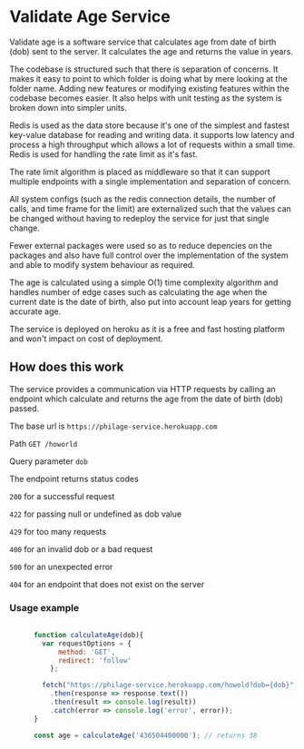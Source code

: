 # Validate Age Service

Validate age is a software service that calculates age from date of birth (dob) sent to the server. It calculates the age and returns the value in years.

The codebase is structured such that there is separation of concerns. It makes it easy to point to which folder is doing what by mere looking at the folder name. Adding new features or modifying existing features within the codebase becomes easier. It also helps with unit testing as the system is broken down into simpler units.

Redis is used as the data store because it's one of the simplest and fastest key-value database for reading and writing data. it supports low latency and process a high throughput which allows a lot of requests within a small time. Redis is used for handling the rate limit as it's fast.

The rate limit algorithm is placed as middleware so that it can support multiple endpoints with a single implementation and separation of concern.

All system configs (such as the redis connection details, the number of calls, and time frame for the limit) are externalized such that the values can be changed without having to redeploy the service for just that single change.

Fewer external packages were used so as to reduce depencies on the packages and also have full control over the implementation of the system and able to modify system behaviour as required.

The age is calculated using a simple O(1) time complexity algorithm and handles number of edge cases such as calculating the age when the current date is the date of birth, also put into account leap years for getting accurate age.

The service is deployed on heroku as it is a free and fast hosting platform and won't impact on cost of deployment.

## How does this work

The service provides a communication via HTTP requests by calling an endpoint which calculate and returns the age from the date of birth (dob) passed.

The base url is `https://philage-service.herokuapp.com`

Path `GET /howorld`

Query parameter `dob`

The endpoint returns status codes

`200` for a successful request

`422` for passing null or undefined as dob value

`429` for too many requests

`400` for an invalid dob or a bad request

`500` for an unexpected error

`404` for an endpoint that does not exist on the server

### Usage example
```js
  
      function calculateAge(dob){
        var requestOptions = {
            method: 'GET',
            redirect: 'follow'
          };

        fetch("https://philage-service.herokuapp.com/howold?dob={dob}", requestOptions)
          .then(response => response.text())
          .then(result => console.log(result))
          .catch(error => console.log('error', error));
      }

      const age = calculateAge('436504400000'); // returns 38
```